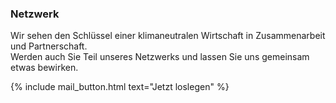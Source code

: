 ---
---

### Netzwerk
Wir sehen den Schlüssel einer klimaneutralen Wirtschaft in Zusammenarbeit und Partnerschaft.  
Werden auch Sie Teil unseres Netzwerks und lassen Sie uns gemeinsam etwas bewirken.

{% include mail_button.html text="Jetzt loslegen" %}